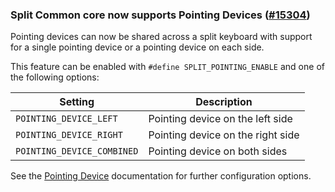 ### Split Common core now supports Pointing Devices ([#15304](https://github.com/qmk/qmk_firmware/pull/15304))

Pointing devices can now be shared across a split keyboard with support for a single pointing device or a pointing device on each side.

This feature can be enabled with `#define SPLIT_POINTING_ENABLE` and one of the following options:

| Setting                   | Description                        |
|---------------------------|------------------------------------|
|`POINTING_DEVICE_LEFT`     | Pointing device on the left side   |
|`POINTING_DEVICE_RIGHT`    | Pointing device on the right side  |
|`POINTING_DEVICE_COMBINED` | Pointing device on both sides      |

See the [Pointing Device](../feature_pointing_device.md) documentation for further configuration options.
